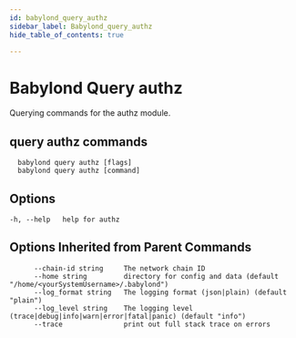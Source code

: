 ```yaml
---
id: babylond_query_authz
sidebar_label: Babylond_query_authz
hide_table_of_contents: true

---
```


# Babylond Query authz
Querying commands for the authz module.
## query authz commands
```
  babylond query authz [flags]
  babylond query authz [command]
```
## Options
```
-h, --help   help for authz
```
## Options Inherited from Parent Commands
```
      --chain-id string     The network chain ID
      --home string         directory for config and data (default "/home/<yourSystemUsername>/.babylond")
      --log_format string   The logging format (json|plain) (default "plain")
      --log_level string    The logging level (trace|debug|info|warn|error|fatal|panic) (default "info")
      --trace               print out full stack trace on errors
```